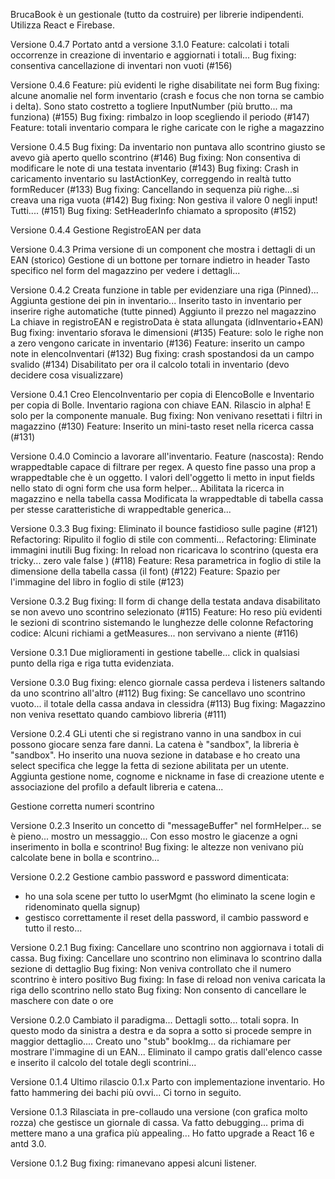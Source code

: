 BrucaBook è un gestionale (tutto da costruire) per librerie indipendenti.
Utilizza React e Firebase.

Versione 0.4.7
Portato antd a versione 3.1.0
Feature: calcolati i totali occorrenze in creazione di inventario e aggiornati i totali...
Bug fixing: consentiva cancellazione di inventari non vuoti (#156)


Versione 0.4.6
Feature: più evidenti le righe disabilitate nei form
Bug fixing: alcune anomalie nel form inventario (crash e focus che non torna se cambio i delta). Sono stato costretto a togliere InputNumber (più brutto... ma funziona) (#155)
Bug fixing: rimbalzo in loop scegliendo il periodo (#147)
Feature: totali inventario compara le righe caricate con le righe a magazzino

Versione 0.4.5
Bug fixing: Da inventario non puntava allo scontrino giusto se avevo già aperto quello scontrino (#146)
Bug fixing: Non consentiva di modificare le note di una testata inventario (#143)
Bug fixing: Crash in caricamento inventario su lastActionKey, correggendo in realtà tutto formReducer (#133)
Bug fixing: Cancellando in sequenza più righe...si creava una riga vuota (#142)
Bug fixing: Non gestiva il valore 0 negli input! Tutti.... (#151)
Bug fixing: SetHeaderInfo chiamato a sproposito (#152)


Versione 0.4.4 
Gestione RegistroEAN per data 

Versione 0.4.3
Prima versione di un component che mostra i dettagli di un EAN (storico)
Gestione di un bottone per tornare indietro in header
Tasto specifico nel form del magazzino per vedere i dettagli...

Versione 0.4.2 
Creata funzione in table per evidenziare una riga (Pinned)...
Aggiunta gestione dei pin in inventario...
Inserito tasto in inventario per inserire righe automatiche (tutte pinned)
Aggiunto il prezzo nel magazzino
La chiave in registroEAN e registroData è stata allungata (idInventario+EAN)
Bug fixing: inventario sforava le dimensioni (#135)
Feature: solo le righe non a zero vengono caricate in inventario (#136)
Feature: inserito un campo note in elencoInventari (#132)
Bug fixing: crash spostandosi da un campo svalido (#134)
Disabilitato per ora il calcolo totali in inventario (devo decidere cosa visualizzare)


Versione 0.4.1
Creo ElencoInventario per copia di ElencoBolle e Inventario per copia di Bolle.
Inventario ragiona con chiave EAN. Rilascio in alpha! E solo per la componente manuale.
Bug fixing: Non venivano resettati i filtri in magazzino (#130)
Feature: Inserito un mini-tasto reset nella ricerca cassa (#131)

Versione 0.4.0
Comincio a lavorare all'inventario.
Feature (nascosta): Rendo wrappedtable capace di filtrare per regex. A questo fine passo una prop a wrappedtable che è un oggetto.
					I valori dell'oggetto li metto in input fields nello stato di ogni form che usa form helper...
Abilitata la ricerca in magazzino e nella tabella cassa
Modificata la wrappedtable di tabella cassa per stesse caratteristiche di wrappedtable generica...


Versione 0.3.3
Bug fixing: Eliminato il bounce fastidioso sulle pagine (#121)
Refactoring: Ripulito il foglio di stile con commenti...
Refactoring: Eliminate immagini inutili
Bug fixing: In reload non ricaricava lo scontrino (questa era tricky... zero vale false ) (#118) 
Feature: Resa parametrica in foglio di stile la dimensione della tabella cassa (il font) (#122)
Feature: Spazio per l'immagine del libro in foglio di stile (#123)

Versione 0.3.2 
Bug fixing: Il form di change della testata andava disabilitato se non avevo uno scontrino selezionato (#115)
Feature: Ho reso più evidenti le sezioni di scontrino sistemando le lunghezze delle colonne
Refactoring codice: Alcuni richiami a getMeasures... non servivano a niente (#116)

Versione 0.3.1
Due miglioramenti in gestione tabelle... click in qualsiasi punto della riga e riga tutta evidenziata.


Versione 0.3.0
Bug fixing: elenco giornale cassa perdeva i listeners saltando da uno scontrino all'altro (#112)
Bug fixing: Se cancellavo uno scontrino vuoto... il totale della cassa andava in clessidra (#113)
Bug fixing: Magazzino non veniva resettato quando cambiovo libreria (#111)


Versione 0.2.4 
GLi utenti che si registrano vanno in una sandbox in cui possono giocare senza fare danni.
La catena è "sandbox", la libreria è "sandbox".
Ho inserito una nuova sezione in database e ho creato una select specifica che legge la fetta di sezione abilitata per un utente.
Aggiunta gestione nome, cognome e nickname in fase di creazione utente e associazione del profilo a default libreria e catena...

Gestione corretta numeri scontrino

Versione 0.2.3
Inserito un concetto di "messageBuffer" nel formHelper... se è pieno... mostro un messaggio...
Con esso mostro le giacenze a ogni inserimento in bolla e scontrino!
Bug fixing: le altezze non venivano più calcolate bene in bolla e scontrino...


Versione 0.2.2
Gestione cambio password e password dimenticata:
- ho una sola scene per tutto lo userMgmt (ho eliminato la scene login e ridenominato quella signup)
- gestisco correttamente il reset della password, il cambio password e tutto il resto... 


Versione 0.2.1
Bug fixing: Cancellare uno scontrino non aggiornava i totali di cassa.
Bug fixing: Cancellare uno scontrino non eliminava lo scontrino dalla sezione di dettaglio
Bug fixing: Non veniva controllato che il numero scontrino è intero positivo
Bug fixing: In fase di reload non veniva caricata la riga dello scontrino nello stato
Bug fixing: Non consento di cancellare le maschere con date o ore



Versione 0.2.0
Cambiato il paradigma... Dettagli sotto... totali sopra. In questo modo da sinistra a destra e da sopra a sotto si procede sempre
in maggior dettaglio....
Creato uno "stub" bookImg... da richiamare per mostrare l'immagine di un EAN...
Eliminato il campo gratis dall'elenco casse e inserito il calcolo del totale degli scontrini...


Versione 0.1.4 
Ultimo rilascio 0.1.x Parto con implementazione inventario. Ho fatto hammering dei bachi più ovvi... Ci torno in seguito.

Versione 0.1.3
Rilasciata in pre-collaudo una versione (con grafica molto rozza) che gestisce un giornale di cassa.
Va fatto debugging... prima di mettere mano a una grafica più appealing...
Ho fatto upgrade a React 16 e antd 3.0.


Versione 0.1.2
Bug fixing: rimanevano appesi alcuni listener. 

